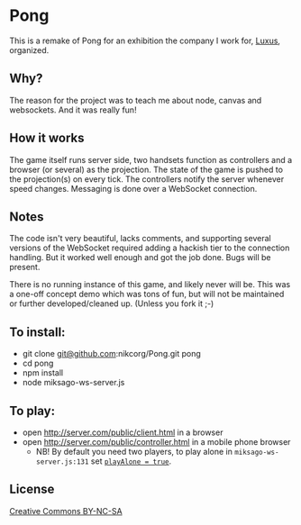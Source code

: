 # Pong

This is a remake of Pong for an exhibition the company I work for, [Luxus](http://luxus.fi), organized.

## Why?

The reason for the project was to teach me about node, canvas and websockets. And it was really fun!

## How it works

The game itself runs server side, two handsets function as controllers and a browser (or several) as the projection. The state of the game is pushed to the projection(s) on every tick. The controllers notify the server whenever speed changes. Messaging is done over a WebSocket connection.

## Notes

The code isn't very beautiful, lacks comments, and supporting several versions of the WebSocket required adding a hackish tier to the connection handling. But it worked well enough and got the job done. Bugs will be present.

There is no running instance of this game, and likely never will be. This was a one-off concept demo which was tons of fun, but will not be maintained or further developed/cleaned up. (Unless you fork it ;-)

## To install:

* git clone git@github.com:nikcorg/Pong.git pong
* cd pong
* npm install
* node miksago-ws-server.js

## To play:

* open http://server.com/public/client.html in a browser
* open http://server.com/public/controller.html in a mobile phone browser
    * NB! By default you need two players, to play alone in `miksago-ws-server.js:131` set [`playAlone = true`](https://github.com/nikcorg/Pong/blob/master/miksago-ws-server.js#L131).

## License

[Creative Commons BY-NC-SA](http://creativecommons.org/licenses/by-nc-sa/3.0/)